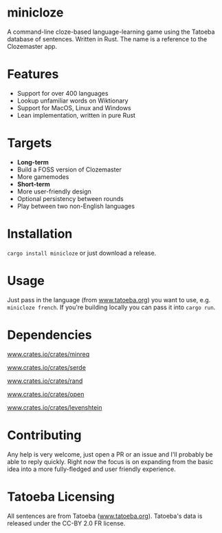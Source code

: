 # minicloze
A command-line cloze-based language-learning game using the Tatoeba database of sentences. Written in Rust. The name is a reference to the Clozemaster app.

# Features
- Support for over 400 languages
- Lookup unfamiliar words on Wiktionary
- Support for MacOS, Linux and Windows
- Lean implementation, written in pure Rust

# Targets
- **Long-term**
- Build a FOSS version of Clozemaster
- More gamemodes
- **Short-term**
- More user-friendly design
- Optional persistency between rounds
- Play between two non-English languages

# Installation
`cargo install minicloze` or just download a release.

# Usage
Just pass in the language (from www.tatoeba.org) you want to use, e.g. `minicloze french`. If you're building locally you can pass it into `cargo run`.

# Dependencies
www.crates.io/crates/minreq

www.crates.io/crates/serde

www.crates.io/crates/rand

www.crates.io/crates/open

www.crates.io/crates/levenshtein

# Contributing
Any help is very welcome, just open a PR or an issue and I'll probably be able to reply quickly. Right now the focus is on expanding from the basic idea into a more fully-fledged and user friendly experience.

# Tatoeba Licensing
All sentences are from Tatoeba (www.tatoeba.org). Tatoeba's data is released under the CC-BY 2.0 FR license.

